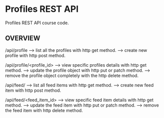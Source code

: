 # Profiles REST API

Profiles REST API course code.




OVERVIEW
---------

/api/profile    --> list all the profiles with http get method.
                --> create new profile with http post method.

/api/profile/<profile_id>   --> view specific profiles details with http get method.
                            --> update the profile object with http put or patch method.
                            --> remove the profile object completely with the http delete method.


/api/feed/      --> list all feed items with http get method.
                --> create new feed item with http post method.

/api/feed/<feed_item_id>    --> view specific feed item details with http get method.
                            --> update the feed item with http put or patch method.
                            --> remove the feed item with http delete method.